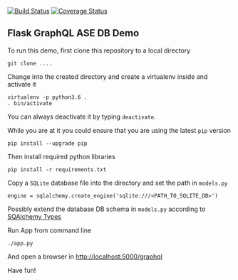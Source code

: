 [![Build Status](https://travis-ci.org/mhoffman/CatAppBackend.svg?branch=feature_timestamp)](https://travis-ci.org/mhoffman/CatAppBackend)
[![Coverage Status](https://coveralls.io/repos/github/mhoffman/CatAppBackend/badge.svg?branch=feature_timestamp)](https://coveralls.io/github/mhoffman/CatAppBackend?branch=feature_timestamp)

## Flask GraphQL ASE DB Demo

To run this demo, first clone this repository to a local directory

    git clone ....

Change into the created directory and create a virtualenv inside and activate it

    virtualenv -p python3.6 .
    . bin/activate

You can always deactivate it by typing `deactivate`.

While you are at it you could ensure that you are using the latest `pip` version

    pip install --upgrade pip

Then install required python libraries

    pip install -r requirements.txt

Copy a `SQLite` database file into the directory and set the path in `models.py`

    engine = sqlalchemy.create_engine('sqlite:///<PATH_TO_SQLITE_DB>')


Possibly extend the database DB schema in `models.py` according to [SQAlchemy Types](http://docs.sqlalchemy.org/en/latest/core/type_basics.html)

Run App from command line

    ./app.py

And open a browser in [http://localhost:5000/graphql](http://localhost:5000/graphql)

Have fun!

